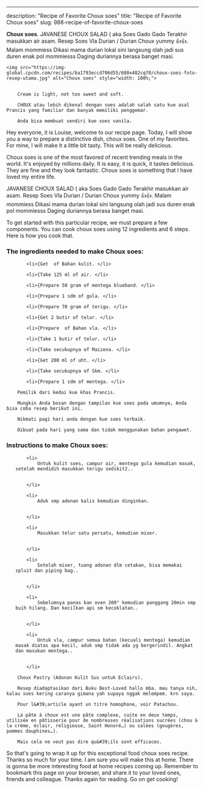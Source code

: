---
description: "Recipe of Favorite Choux soes"
title: "Recipe of Favorite Choux soes"
slug: 988-recipe-of-favorite-choux-soes

<p>
	<strong>Choux soes</strong>. 
	JAVANESE CHOUX SALAD ( aka Soes Gado Gado Terakhir masukkan air asam. Resep Soes Vla Durian / Durian Choux yummy 👍👍. Malam mommiess Dikasi mama durian lokal sini langsung olah jadi sus duren enak pol mommiesss Daging duriannya berasa banget masi.
</p>
<p>
	
	<img src="https://img-global.cpcdn.com/recipes/ba1793eccd706d55/680x482cq70/choux-soes-foto-resep-utama.jpg" alt="Choux soes" style="width: 100%;">
	
	
		Cream is light, not too sweet and soft.
	
		CHOUX atau lebih dikenal dengan soes adalah salah satu kue asal Prancis yang familiar dan banyak memiliki penggemar.
	
		Anda bisa membuat sendiri kue soes vanila.
	
</p>
<p>
	Hey everyone, it is Louise, welcome to our recipe page. Today, I will show you a way to prepare a distinctive dish, choux soes. One of my favorites. For mine, I will make it a little bit tasty. This will be really delicious.
</p>
	
<p>
	Choux soes is one of the most favored of recent trending meals in the world. It's enjoyed by millions daily. It is easy, it is quick, it tastes delicious. They are fine and they look fantastic. Choux soes is something that I have loved my entire life.
</p>
<p>
	JAVANESE CHOUX SALAD ( aka Soes Gado Gado Terakhir masukkan air asam. Resep Soes Vla Durian / Durian Choux yummy 👍👍. Malam mommiess Dikasi mama durian lokal sini langsung olah jadi sus duren enak pol mommiesss Daging duriannya berasa banget masi.
</p>

<p>
To get started with this particular recipe, we must prepare a few components. You can cook choux soes using 12 ingredients and 6 steps. Here is how you cook that.
</p>

<h3>The ingredients needed to make Choux soes:</h3>

<ol>
	
		<li>{Get  of Bahan kulit. </li>
	
		<li>{Take 125 ml of air. </li>
	
		<li>{Prepare 50 gram of mentega blueband. </li>
	
		<li>{Prepare 1 sdm of gula. </li>
	
		<li>{Prepare 70 gram of terigu. </li>
	
		<li>{Get 2 butir of telur. </li>
	
		<li>{Prepare  of Bahan vla. </li>
	
		<li>{Take 1 butir of telur. </li>
	
		<li>{Take secukupnya of Maizena. </li>
	
		<li>{Get 200 ml of uht. </li>
	
		<li>{Take secukupnya of Skm. </li>
	
		<li>{Prepare 1 sdm of mentega. </li>
	
</ol>
<p>
	
		Pemilik dari kedai kue khas Prancis.
	
		Mungkin Anda bosan dengan tampilan kue soes pada umumnya, Anda bisa coba resep berikut ini.
	
		Nikmati pagi hari anda dengan kue soes terbaik.
	
		Dibuat pada hari yang sama dan tidak menggunakan bahan pengawet.
	
</p>

<h3>Instructions to make Choux soes:</h3>

<ol>
	
		<li>
			Untuk kulit soes, campur air, mentega gula kemudian masak, setelah mendidih masukkan terigu sedikit2..
			
			
		</li>
	
		<li>
			Aduk smp adonan kalis kemudian dinginkan.
			
			
		</li>
	
		<li>
			Masukkan telur satu persatu, kemudian mixer.
			
			
		</li>
	
		<li>
			Setelah mixer, tuang adonan dlm cetakan, bisa memakai spluit dan piping bag..
			
			
		</li>
	
		<li>
			Sebelumnya panas kan oven 200° kemudian panggang 20min smp buih hilang. Dan kecilkan api sm kecoklatan..
			
			
		</li>
	
		<li>
			Untuk vla, campur semua bahan (kecuali mentega) kemudian masak diatas apa kecil, aduk smp tidak ada yg bergerindil. Angkat dan masukan mentega..
			
			
		</li>
	
</ol>

<p>
	
		Choux Pastry (Adonan Kulit Sus untuk Eclairs).
	
		Resep diadaptasikan dari Buku Best-Loved hallo mba. mau tanya nih, kalau soes kering caranya gimana yah supaya nggak melempem. krn saya.
	
		Pour l&#39;article ayant un titre homophone, voir Patachou.
	
		La pâte à choux est une pâte complexe, cuite en deux temps, utilisée en pâtisserie pour de nombreuses réalisations sucrées (chou à la crème, éclair, religieuse, Saint Honoré…) ou salées (gougères, pommes dauphines…).
	
		Mais cela ne veut pas dire qu&#39;ils sont efficaces.
	
</p>

<p>
	So that's going to wrap it up for this exceptional food choux soes recipe. Thanks so much for your time. I am sure you will make this at home. There is gonna be more interesting food at home recipes coming up. Remember to bookmark this page on your browser, and share it to your loved ones, friends and colleague. Thanks again for reading. Go on get cooking!
</p>
